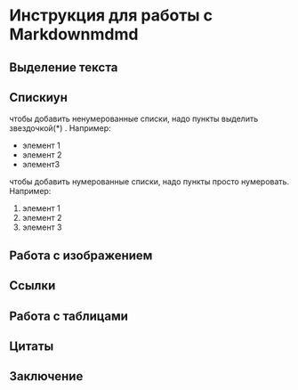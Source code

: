 # Инструкция для работы с Markdownmdmd

## Выделение текста

## Спискиун

чтобы добавить ненумерованные списки, надо пункты выделить звездочкой(*) . Например:
* элемент 1
* элемент 2
* элемент3

чтобы добавить нумерованные списки, надо пункты просто нумеровать. Например:
1. элемент 1
2. элемент 2
3. элемент 3

## Работа с изображением 

## Ссылки

## Работа с таблицами 

## Цитаты  

## Заключение 